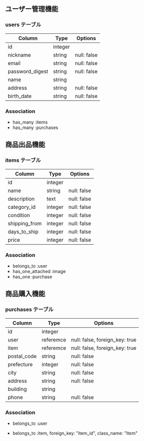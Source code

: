 ## ユーザー管理機能

### users テーブル

| Column          | Type    | Options     |
| --------------- | ------- | ----------- |
| id              | integer |             |
| nickname        | string  | null: false |
| email           | string  | null: false |
| password_digest | string  | null: false |
| name            | string  |             |
| address         | string  | null: false |
| birth_date      | string  | null: false |


### Association

- has_many :items
- has_many :purchases

## 商品出品機能

### items テーブル

| Column        | Type    | Options                        |
| ------------ | ------- | ------------------------------ |
| id           | integer |                                |
| name         | string  | null: false                    |
| description  | text    | null: false                    |
| category_id  | integer | null: false                    |
| condition    | integer | null: false                    |
| shipping_from| integer | null: false                    |
| days_to_ship | integer | null: false                    |
| price        | integer | null: false                    |

### Association

- belongs_to :user
- has_one_attached :image
- has_one :purchase

## 商品購入機能

### purchases テーブル

| Column      | Type     | Options                        |
| ------------| -------- | ------------------------------ |
| id          | integer  |                                |
| user        | referemce | null: false, foreign_key: true |
| item        | referemce | null: false, foreign_key: true |
| postal_code | string   | null: false                    |
| prefecture  | integer  | null: false                    |
| city        | string   | null: false                    |
| address     | string   | null: false                    |
| building    | string   |                                |
| phone       | string   | null: false                    |

### Association

- belongs_to :user

- belongs_to :item, foreign_key: "item_id", class_name: "Item"
